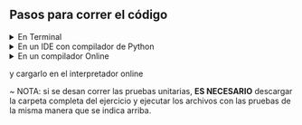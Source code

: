 ## Pasos para correr el código

<details>
  <summary>En Terminal</summary>
  <ol>
    <li>
      <a>Descargar toda la carpeta del ejercicio, o bien solo el archivo .py que se desea correr</a>
    </li>
    <li>
      <a>Abrir la terminal o Command Prompt (CMD) de la computadora<a/>
    </li>
    <li>
      <a>Utilizando el comando "cd" en la terminal, dirigirse al directorio donde se encuentra el archivo</a>
    </li>
    <li>
      <a>Ingresar el comando "python3 nombre_del_archivo.py"</a>
    </li>
  </ol>
</details>



<details>
  <summary>En un IDE con compilador de Python</summary>
  <ol>
    <li>
      <a>Descargar toda la carpeta del ejercicio, o bien solo el archivo .py que se desea correr</a>
    </li>
    <li>
      <a>Abrir el archivo en el IDE (Ej. Visual Studio)<a/>
    </li>
    <li>
      <a>Correrlo, presionando el botón de "RUN"</a>
    </li>
  </ol>
</details>

<details>
  <summary>En un compilador Online</summary>
  <ol>
    <li>
      <a>Descargar toda la carpeta del ejercicio, o bien solo el archivo .py que se desea correr</a>
    </li>
    <li>
      <a>Abrir un compilador online</a>
       <ul>
        <li><a>https://www.programiz.com/python-programming/online-compiler/</a></li>
        <li><a>https://replit.com</a></li>       
       </ul>
    </li>
    <li>
      <a>Abrir el archivo en el IDE (Ej. Visual Studio)<a/>
    </li>
    <li>
      <a>Correrlo, presionando el botón de "RUN"</a>
    </li>
  </ol>
</details>

y cargarlo en el interpretador online








~ NOTA: si se desan correr las pruebas unitarias, **ES NECESARIO** descargar la carpeta completa del ejercicio y ejecutar los archivos con las pruebas de la misma manera que se indica arriba.  
